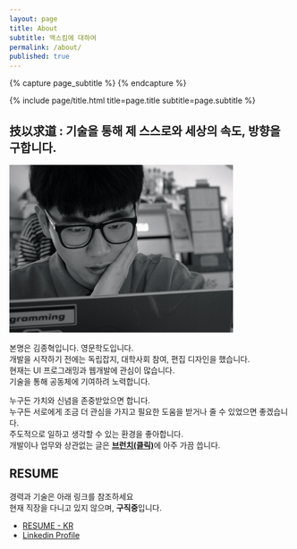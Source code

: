 ```yaml
---
layout: page
title: About
subtitle: 맥스킴에 대하여 
permalink: /about/
published: true
---
```


<div class="page" markdown="1">
{% capture page_subtitle %}
{% endcapture %}

{% include page/title.html title=page.title subtitle=page.subtitle %}

<h2>技以求道 : 기술을 통해 제 스스로와 세상의 속도, 방향을 구합니다.</h2>

<img class="left" src="/uploads/about.jpeg" width="400" height="300" />


본명은 김종혁입니다. 영문학도입니다.  
개발을 시작하기 전에는 독립잡지, 대학사회 참여, 편집 디자인을 했습니다.  
현재는 UI 프로그래밍과 웹개발에 관심이 많습니다.  
기술을 통해 공동체에 기여하려 노력합니다.  

누구든 가치와 신념을 존중받았으면 합니다.  
누구든 서로에게 조금 더 관심을 가지고 필요한 도움을 받거나 줄 수 있었으면 좋겠습니다.  
주도적으로 일하고 생각할 수 있는 환경을 좋아합니다.  
개발이나 업무와 상관없는 글은 [**브런치(클릭)**](https://brunch.co.kr/@hwaseen)에 아주 가끔 씁니다.  


## RESUME

경력과 기술은 아래 링크를 참조하세요  
현재 직장을 다니고 있지 않으며, **구직중**입니다.

- [RESUME - KR](https://github.com/MaxKim-J/RESUME)
- [Linkedin Profile](https://www.linkedin.com/in/%EC%A2%85%ED%98%81-%EA%B9%80-903967177/)

</div>
